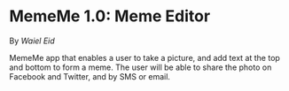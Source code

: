 # MemeMe 1.0: Meme Editor
By *Waiel Eid*

MemeMe app that enables a user to take a picture, and add text at the top and bottom to form a meme. The user will be able to share the photo on Facebook and Twitter, and by SMS or email.





